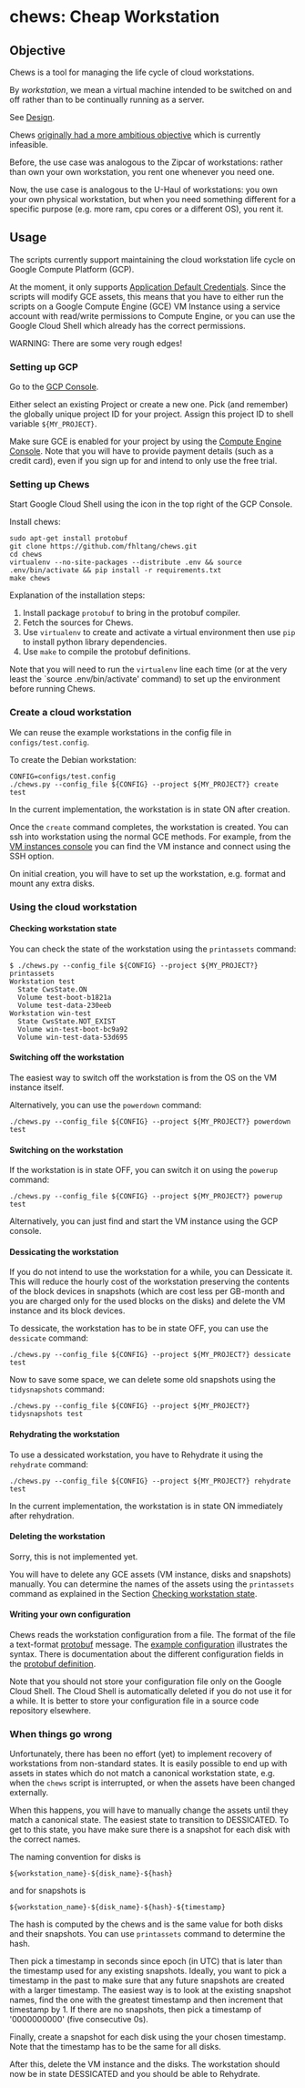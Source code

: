 # chews: Cheap Workstation

## Objective

Chews is a tool for managing the life cycle of cloud workstations.

By _workstation_, we mean a virtual machine intended to be switched on
and off rather than to be continually running as a server.

See [Design](docs/design.md).

Chews [originally had a more ambitious
objective](docs/original_objective.md) which is currently infeasible.

Before, the use case was analogous to the Zipcar of workstations: rather than
own your own workstation, you rent one whenever you need one.

Now, the use case is analogous to the U-Haul of workstations: you own
your own physical workstation, but when you need something different
for a specific purpose (e.g. more ram, cpu cores or a different OS),
you rent it.

## Usage

The scripts currently support maintaining the cloud workstation life
cycle on Google Compute Platform (GCP).

At the moment, it only supports [Application Default
Credentials](https://developers.google.com/identity/protocols/application-default-credentials).
Since the scripts will modify GCE assets, this means that you have to
either run the scripts on a Google Compute Engine (GCE) VM Instance
using a service account with read/write permissions to Compute Engine,
or you can use the Google Cloud Shell which already has the correct
permissions.

WARNING: There are some very rough edges!

### Setting up GCP

Go to the [GCP Console](http://console.cloud.google.com).

Either select an existing Project or create a new one.  Pick (and
remember) the globally unique project ID for your project.  Assign
this project ID to shell variable `${MY_PROJECT}`.

Make sure GCE is enabled for your project by using the [Compute Engine
Console](https://console.cloud.google.com/compute).  Note that you
will have to provide payment details (such as a credit card), even if
you sign up for and intend to only use the free trial.

### Setting up Chews

Start Google Cloud Shell using the icon in the top right of the GCP Console.

Install chews:

    sudo apt-get install protobuf
    git clone https://github.com/fhltang/chews.git
    cd chews
    virtualenv --no-site-packages --distribute .env && source .env/bin/activate && pip install -r requirements.txt
    make chews

Explanation of the installation steps:

   1. Install package `protobuf` to bring in the protobuf compiler.
   2. Fetch the sources for Chews.
   3. Use `virtualenv` to create and activate a virtual environment
      then use `pip` to install python library dependencies.
   4. Use `make` to compile the protobuf definitions.

Note that you will need to run the `virtualenv` line each time (or at
the very least the `source .env/bin/activate' command) to set up the
environment before running Chews.

### Create a cloud workstation

We can reuse the example workstations in the config file in `configs/test.config`.

To create the Debian workstation:

    CONFIG=configs/test.config
    ./chews.py --config_file ${CONFIG} --project ${MY_PROJECT?} create test

In the current implementation, the workstation is in state ON after
creation.

Once the `create` command completes, the workstation is created.  You
can ssh into workstation using the normal GCE methods.  For example,
from the [VM instances
console](https://console.cloud.google.com/compute/instances) you can
find the VM instance and connect using the SSH option.

On initial creation, you will have to set up the workstation,
e.g. format and mount any extra disks.

### Using the cloud workstation

#### Checking workstation state

You can check the state of the workstation using the `printassets` command:

    $ ./chews.py --config_file ${CONFIG} --project ${MY_PROJECT?} printassets
    Workstation test
      State CwsState.ON
      Volume test-boot-b1821a
      Volume test-data-230eeb
    Workstation win-test
      State CwsState.NOT_EXIST
      Volume win-test-boot-bc9a92
      Volume win-test-data-53d695

#### Switching off the workstation

The easiest way to switch off the workstation is from the OS on the VM
instance itself.

Alternatively, you can use the `powerdown` command:

    ./chews.py --config_file ${CONFIG} --project ${MY_PROJECT?} powerdown test

#### Switching on the workstation

If the workstation is in state OFF, you can switch it on using the
`powerup` command:

    ./chews.py --config_file ${CONFIG} --project ${MY_PROJECT?} powerup test

Alternatively, you can just find and start the VM instance using the GCP console.

#### Dessicating the workstation

If you do not intend to use the workstation for a while, you can
Dessicate it.  This will reduce the hourly cost of the workstation
preserving the contents of the block devices in snapshots (which are
cost less per GB-month and you are charged only for the used blocks on
the disks) and delete the VM instance and its block devices.

To dessicate, the workstation has to be in state OFF, you can use the
`dessicate` command:

    ./chews.py --config_file ${CONFIG} --project ${MY_PROJECT?} dessicate test

Now to save some space, we can delete some old snapshots using the
`tidysnapshots` command:

    ./chews.py --config_file ${CONFIG} --project ${MY_PROJECT?} tidysnapshots test

#### Rehydrating the workstation

To use a dessicated workstation, you have to Rehydrate it using the
`rehydrate` command:

    ./chews.py --config_file ${CONFIG} --project ${MY_PROJECT?} rehydrate test

In the current implementation, the workstation is in state ON
immediately after rehydration.

#### Deleting the workstation

Sorry, this is not implemented yet.

You will have to delete any GCE assets (VM instance, disks and
snapshots) manually.  You can determine the names of the assets using
the `printassets` command as explained in the Section [Checking
workstation state](#checking-workstation-state).

#### Writing your own configuration

Chews reads the workstation configuration from a file.  The format of
the file a text-format
[protobuf](https://developers.google.com/protocol-buffers/) message.
The [example configuration](configs/test.config) illustrates the
syntax.  There is documentation about the different configuration
fields in the [protobuf definition](proto/config.proto).

Note that you should not store your configuration file only on the
Google Cloud Shell.  The Cloud Shell is automatically deleted if you
do not use it for a while.  It is better to store your configuration
file in a source code repository elsewhere.

### When things go wrong

Unfortunately, there has been no effort (yet) to implement recovery of
workstations from non-standard states.  It is easily possible to end
up with assets in states which do not match a canonical workstation
state, e.g. when the `chews` script is interrupted, or when the assets
have been changed externally.

When this happens, you will have to manually change the assets until
they match a canonical state.  The easiest state to transition to
DESSICATED.  To get to this state, you have make sure there is a
snapshot for each disk with the correct names.

The naming convention for disks is

    ${workstation_name}-${disk_name}-${hash}

and for snapshots is

    ${workstation_name}-${disk_name}-${hash}-${timestamp}

The hash is computed by the chews and is the same value for both disks
and their snapshots.  You can use `printassets` command to determine
the hash.

Then pick a timestamp in seconds since epoch (in UTC) that is later
than the timestamp used for any existing snapshots.  Ideally, you want
to pick a timestamp in the past to make sure that any future snapshots
are created with a larger timestamp.  The easiest way is to look at
the existing snapshot names, find the one with the greatest timestamp
and then increment that timestamp by 1.  If there are no snapshots,
then pick a timestamp of '0000000000' (five consecutive 0s).

Finally, create a snapshot for each disk using the your chosen
timestamp.  Note that the timestamp has to be the same for all disks.

After this, delete the VM instance and the disks.  The workstation
should now be in state DESSICATED and you should be able to Rehydrate.